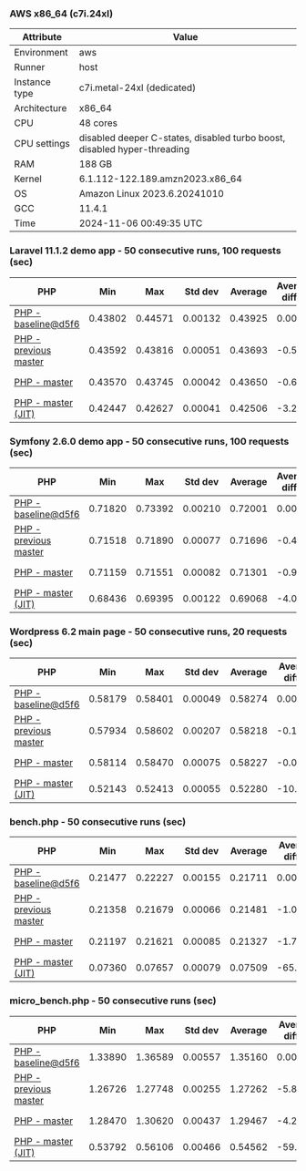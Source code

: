### AWS x86_64 (c7i.24xl)

|  Attribute    |     Value      |
|---------------|----------------|
| Environment   |aws|
| Runner        |host|
| Instance type |c7i.metal-24xl (dedicated)|
| Architecture  |x86_64
| CPU           |48 cores|
| CPU settings  |disabled deeper C-states, disabled turbo boost, disabled hyper-threading|
| RAM           |188 GB|
| Kernel        |6.1.112-122.189.amzn2023.x86_64|
| OS            |Amazon Linux 2023.6.20241010|
| GCC           |11.4.1|
| Time          |2024-11-06 00:49:35 UTC|

### Laravel 11.1.2 demo app - 50 consecutive runs, 100 requests (sec)

|     PHP     |     Min     |     Max     |    Std dev   |   Average  |  Average diff % |   Median   | Median diff % |     Memory    |
|-------------|-------------|-------------|--------------|------------|-----------------|------------|---------------|---------------|
|[PHP - baseline@d5f6](https://github.com/php/php-src/commit/d5f6e56610)|0.43802|0.44571|0.00132|0.43925|0.00%|0.43895|0.00%|41.88 MB|
|[PHP - previous master](https://github.com/php/php-src/commit/64f2d11e38)|0.43592|0.43816|0.00051|0.43693|-0.53%|0.43686|-0.48%|41.80 MB|
|[PHP - master](https://github.com/php/php-src/commit/228c27112a)|0.43570|0.43745|0.00042|0.43650|-0.63%|0.43652|-0.55%|41.80 MB|
|[PHP - master (JIT)](https://github.com/php/php-src/commit/228c27112a)|0.42447|0.42627|0.00041|0.42506|-3.23%|0.42508|-3.16%|50.87 MB|

### Symfony 2.6.0 demo app - 50 consecutive runs, 100 requests (sec)

|     PHP     |     Min     |     Max     |    Std dev   |   Average  |  Average diff % |   Median   | Median diff % |     Memory    |
|-------------|-------------|-------------|--------------|------------|-----------------|------------|---------------|---------------|
|[PHP - baseline@d5f6](https://github.com/php/php-src/commit/d5f6e56610)|0.71820|0.73392|0.00210|0.72001|0.00%|0.71968|0.00%|37.40 MB|
|[PHP - previous master](https://github.com/php/php-src/commit/64f2d11e38)|0.71518|0.71890|0.00077|0.71696|-0.42%|0.71690|-0.39%|37.51 MB|
|[PHP - master](https://github.com/php/php-src/commit/228c27112a)|0.71159|0.71551|0.00082|0.71301|-0.97%|0.71294|-0.94%|37.51 MB|
|[PHP - master (JIT)](https://github.com/php/php-src/commit/228c27112a)|0.68436|0.69395|0.00122|0.69068|-4.07%|0.69067|-4.03%|44.57 MB|

### Wordpress 6.2 main page - 50 consecutive runs, 20 requests (sec)

|     PHP     |     Min     |     Max     |    Std dev   |   Average  |  Average diff % |   Median   | Median diff % |     Memory    |
|-------------|-------------|-------------|--------------|------------|-----------------|------------|---------------|---------------|
|[PHP - baseline@d5f6](https://github.com/php/php-src/commit/d5f6e56610)|0.58179|0.58401|0.00049|0.58274|0.00%|0.58265|0.00%|43.01 MB|
|[PHP - previous master](https://github.com/php/php-src/commit/64f2d11e38)|0.57934|0.58602|0.00207|0.58218|-0.10%|0.58130|-0.23%|43.13 MB|
|[PHP - master](https://github.com/php/php-src/commit/228c27112a)|0.58114|0.58470|0.00075|0.58227|-0.08%|0.58228|-0.06%|43.13 MB|
|[PHP - master (JIT)](https://github.com/php/php-src/commit/228c27112a)|0.52143|0.52413|0.00055|0.52280|-10.29%|0.52279|-10.28%|62.01 MB|

### bench.php - 50 consecutive runs (sec)

|     PHP     |     Min     |     Max     |    Std dev   |   Average  |  Average diff % |   Median   | Median diff % |     Memory    |
|-------------|-------------|-------------|--------------|------------|-----------------|------------|---------------|---------------|
|[PHP - baseline@d5f6](https://github.com/php/php-src/commit/d5f6e56610)|0.21477|0.22227|0.00155|0.21711|0.00%|0.21670|0.00%|26.18 MB|
|[PHP - previous master](https://github.com/php/php-src/commit/64f2d11e38)|0.21358|0.21679|0.00066|0.21481|-1.06%|0.21474|-0.91%|26.23 MB|
|[PHP - master](https://github.com/php/php-src/commit/228c27112a)|0.21197|0.21621|0.00085|0.21327|-1.77%|0.21301|-1.70%|26.23 MB|
|[PHP - master (JIT)](https://github.com/php/php-src/commit/228c27112a)|0.07360|0.07657|0.00079|0.07509|-65.41%|0.07504|-65.37%|27.41 MB|

### micro_bench.php - 50 consecutive runs (sec)

|     PHP     |     Min     |     Max     |    Std dev   |   Average  |  Average diff % |   Median   | Median diff % |     Memory    |
|-------------|-------------|-------------|--------------|------------|-----------------|------------|---------------|---------------|
|[PHP - baseline@d5f6](https://github.com/php/php-src/commit/d5f6e56610)|1.33890|1.36589|0.00557|1.35160|0.00%|1.35152|0.00%|20.44 MB|
|[PHP - previous master](https://github.com/php/php-src/commit/64f2d11e38)|1.26726|1.27748|0.00255|1.27262|-5.84%|1.27301|-5.81%|20.49 MB|
|[PHP - master](https://github.com/php/php-src/commit/228c27112a)|1.28470|1.30620|0.00437|1.29467|-4.21%|1.29431|-4.23%|20.49 MB|
|[PHP - master (JIT)](https://github.com/php/php-src/commit/228c27112a)|0.53792|0.56106|0.00466|0.54562|-59.63%|0.54534|-59.65%|21.82 MB|
